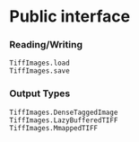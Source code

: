 # Public interface

### Reading/Writing

```@docs
TiffImages.load
TiffImages.save
```

### Output Types

```@docs
TiffImages.DenseTaggedImage
TiffImages.LazyBufferedTIFF
TiffImages.MmappedTIFF
```